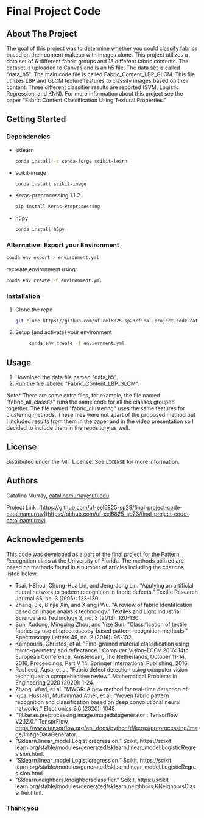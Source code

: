 
# Final Project Code

## About The Project 

The goal of this project was to determine whether you could classify fabrics based on their content makeup with images alone. This project utilizes a data set of 6 different fabric groups and 15 different fabric contents. The dataset is uploaded to Canvas and is an h5 file. The data set is called "data_h5". The main code file is called Fabric_Content_LBP_GLCM. This file utilizes LBP and GLCM texture features to classify images based on their content. Three different classifier results are reported (SVM, Logistic Regression, and KNN). For more information about this project see  the paper "Fabric Content Classification Using Textural Properties." 

## Getting Started 

### Dependencies

* sklearn
  ```sh
  conda install -c conda-forge scikit-learn
    ```
* scikit-image 
  ```sh
  conda install scikit-image
  ```
* Keras-preprocessing 1.1.2 
  ```sh
  pip install Keras-Preprocessing
  ```
* h5py 
  ```sh
  conda install h5py
  ```
  
### Alternative: Export your Environment
  
  ```sh
  conda env export > environment.yml
  ```

recreate environment using:

  ```sh
  conda env create -f environment.yml
  ```
  
### Installation

1. Clone the repo
   ```sh
   git clone https://github.com/uf-eel6825-sp23/final-project-code-catalinamurray.git
   ```
2. Setup (and activate) your environment
   ```sh
        conda env create -f enviornment.yml
   ```


## Usage

1. Download the data file named "data_h5". 
2. Run the file labeled "Fabric_Content_LBP_GLCM". 

Note* There are some extra files, for example, the file named "fabric_all_classes" runs the same code for all the classes grouped together. The file named "fabric_clustering" uses the same features for clustering methods. These files were not apart of the proposed method but I included results from them in the paper and in the video presentation so I decided to include them in the repository as well. 


 ## License

Distributed under the MIT License. See `LICENSE` for more information.


 ## Authors

Catalina Murray, catalinamurray@ufl.edu 

Project Link: [https://github.com/uf-eel6825-sp23/final-project-code-catalinamurray](https://github.com/uf-eel6825-sp23/final-project-code-catalinamurray)


 ## Acknowledgements

This code was developed as a part of the final project for the Pattern Recognition class at the University of Florida. The methods utilized are based on methods found in a number of articles including the citations listed below. 

* Tsai, I-Shou, Chung-Hua Lin, and Jeng-Jong Lin. "Applying an artificial  neural network to pattern recognition in fabric defects." Textile Research  Journal 65, no. 3 (1995): 123-130. 
* Zhang, Jie, Binjie Xin, and Xiangji Wu. "A review of fabric identification  based on image analysis technology." Textiles and Light Industrial  Science and Technology 2, no. 3 (2013): 120-130. 
* Sun, Xudong, Mingxing Zhou, and Yize Sun. "Classification of textile  fabrics by use of spectroscopy-based pattern recognition  methods." Spectroscopy Letters 49, no. 2 (2016): 96-102. 
* Kampouris, Christos, et al. "Fine-grained material classification using  micro-geometry and reflectance." Computer Vision–ECCV 2016: 14th  European Conference, Amsterdam, The Netherlands, October 11-14,  2016, Proceedings, Part V 14. Springer International Publishing, 2016. 
* Rasheed, Aqsa, et al. "Fabric defect detection using computer vision  techniques: a comprehensive review." Mathematical Problems in  Engineering 2020 (2020): 1-24. 
* Zhang, Wuyi, et al. "MWGR: A new method for real-time detection of  
* Iqbal Hussain, Muhammad Ather, et al. "Woven fabric pattern recognition  and classification based on deep convolutional neural  networks." Electronics 9.6 (2020): 1048. 
* “Tf.keras.preprocessing.image.imagedatagenerator : Tensorflow  V2.12.0.” TensorFlow,  https://www.tensorflow.org/api_docs/python/tf/keras/preprocessing/ima ge/ImageDataGenerator.  
* “Sklearn.linear_model.Logisticregression.” Scikit, https://scikit learn.org/stable/modules/generated/sklearn.linear_model.LogisticRegres sion.html.  
* “Sklearn.linear_model.Logisticregression.” Scikit, https://scikit learn.org/stable/modules/generated/sklearn.linear_model.LogisticRegres sion.html.  
*  “Sklearn.neighbors.kneighborsclassifier.” Scikit, https://scikit learn.org/stable/modules/generated/sklearn.neighbors.KNeighborsClassi fier.html. 


### Thank you


